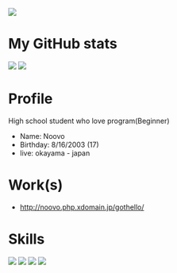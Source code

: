 [![](https://komarev.com/ghpvc/?username=noovo86&style=flat-square&color=green)](#)

# My GitHub stats
[![](https://github-readme-stats.vercel.app/api?username=noovo86&show_icons=true&theme=graywhite&line_height=40)](#)
[![](https://github-readme-stats.vercel.app/api/top-langs/?username=noovo86&theme=graywhite)](#)

# Profile
High school student who love program(Beginner)
- Name: Noovo
- Birthday: 8/16/2003 (17)
- live: okayama - japan

# Work(s)
- http://noovo.php.xdomain.jp/gothello/

# Skills
[![](https://img.shields.io/badge/-JavaScript-000?style=for-the-badge&logo=javascript)](#)
[![](https://img.shields.io/badge/-PHP-000?style=for-the-badge&logo=php)](#)
[![](https://img.shields.io/badge/-Linux-000?style=for-the-badge&logo=Linux)](#)
[![](https://img.shields.io/badge/-V-000?style=for-the-badge&logo=v)](#)
